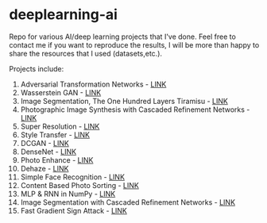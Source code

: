 # deeplearning-ai
Repo for various AI/deep learning projects that I've done. Feel free to contact me if you want to reproduce the results, I will be more than happy to share the resources that I used (datasets,etc.).

Projects include:
1. Adversarial Transformation Networks - [LINK](https://github.com/rrwiyatn/deeplearning-ai/tree/master/adversarial_transformation_networks)
2. Wasserstein GAN - [LINK](https://github.com/rrwiyatn/deeplearning-ai/tree/master/wasserstein_gan)
3. Image Segmentation, The One Hundred Layers Tiramisu - [LINK](https://github.com/rrwiyatn/deeplearning-ai/tree/master/tiramisu_segmentation)
4. Photographic Image Synthesis with Cascaded Refinement Networks - [LINK](https://github.com/rrwiyatn/deeplearning-ai/tree/master/photo_image_synthesis_CRN)
5. Super Resolution - [LINK](https://github.com/rrwiyatn/deeplearning-ai/tree/master/super_resolution)
6. Style Transfer - [LINK](https://github.com/rrwiyatn/deeplearning-ai/tree/master/style_transfer)
7. DCGAN - [LINK](https://github.com/rrwiyatn/deeplearning-ai/tree/master/dcgan)
8. DenseNet - [LINK](https://github.com/rrwiyatn/deeplearning-ai/tree/master/densenet)
9. Photo Enhance - [LINK](https://github.com/rrwiyatn/deeplearning-ai/tree/master/photo_enhance)
10. Dehaze - [LINK](https://github.com/rrwiyatn/deeplearning-ai/tree/master/dehaze)
11. Simple Face Recognition - [LINK](https://github.com/rrwiyatn/deeplearning-ai/tree/master/simple_face_recognition)
12. Content Based Photo Sorting - [LINK](https://github.com/rrwiyatn/deeplearning-ai/tree/master/photo_content_sorting)
13. MLP & RNN in NumPy - [LINK](https://github.com/rrwiyatn/deeplearning-ai/tree/master/neural_network)
14. Image Segmentation with Cascaded Refinement Networks - [LINK](https://github.com/rrwiyatn/deeplearning-ai/tree/master/CRN_segmentation)
15. Fast Gradient Sign Attack - [LINK](https://github.com/rrwiyatn/deeplearning-ai/tree/master/fast_gradient_sign_attack)
